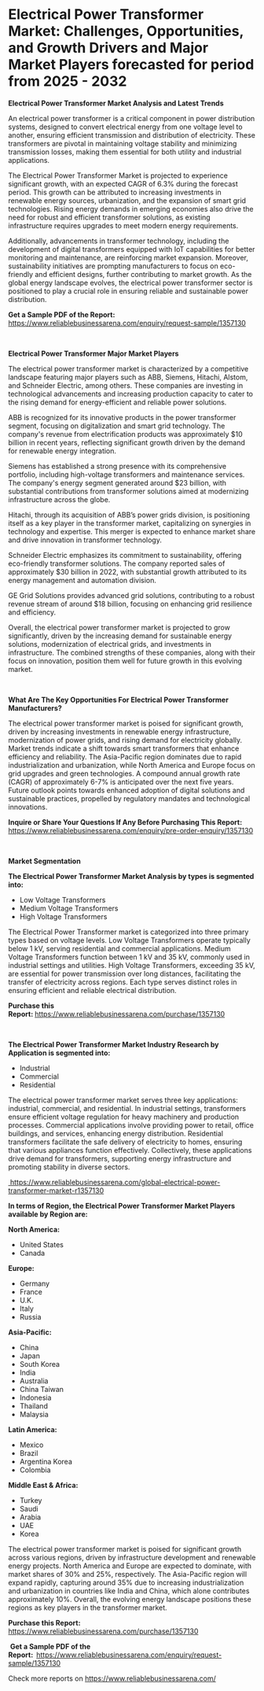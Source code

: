 <p><h1>Electrical Power Transformer Market: Challenges, Opportunities, and Growth Drivers and Major Market Players forecasted for period from 2025 - 2032</h1></p><p><strong>Electrical Power Transformer Market Analysis and Latest Trends</strong></p>
<p><p>An electrical power transformer is a critical component in power distribution systems, designed to convert electrical energy from one voltage level to another, ensuring efficient transmission and distribution of electricity. These transformers are pivotal in maintaining voltage stability and minimizing transmission losses, making them essential for both utility and industrial applications.</p><p>The Electrical Power Transformer Market is projected to experience significant growth, with an expected CAGR of 6.3% during the forecast period. This growth can be attributed to increasing investments in renewable energy sources, urbanization, and the expansion of smart grid technologies. Rising energy demands in emerging economies also drive the need for robust and efficient transformer solutions, as existing infrastructure requires upgrades to meet modern energy requirements.</p><p>Additionally, advancements in transformer technology, including the development of digital transformers equipped with IoT capabilities for better monitoring and maintenance, are reinforcing market expansion. Moreover, sustainability initiatives are prompting manufacturers to focus on eco-friendly and efficient designs, further contributing to market growth. As the global energy landscape evolves, the electrical power transformer sector is positioned to play a crucial role in ensuring reliable and sustainable power distribution.</p></p>
<p><strong>Get a Sample PDF of the Report:&nbsp;</strong> <a href="https://www.reliablebusinessarena.com/enquiry/request-sample/1357130?utm_campaign=3042&utm_medium=2&utm_source=Github&utm_content=ia&utm_term=08042025&utm_id=electrical-power-transformer">https://www.reliablebusinessarena.com/enquiry/request-sample/1357130</a></p>
<p>&nbsp;</p>
<p><strong>Electrical Power Transformer Major Market Players</strong></p>
<p><p>The electrical power transformer market is characterized by a competitive landscape featuring major players such as ABB, Siemens, Hitachi, Alstom, and Schneider Electric, among others. These companies are investing in technological advancements and increasing production capacity to cater to the rising demand for energy-efficient and reliable power solutions. </p><p>ABB is recognized for its innovative products in the power transformer segment, focusing on digitalization and smart grid technology. The company's revenue from electrification products was approximately $10 billion in recent years, reflecting significant growth driven by the demand for renewable energy integration.</p><p>Siemens has established a strong presence with its comprehensive portfolio, including high-voltage transformers and maintenance services. The company's energy segment generated around $23 billion, with substantial contributions from transformer solutions aimed at modernizing infrastructure across the globe.</p><p>Hitachi, through its acquisition of ABB’s power grids division, is positioning itself as a key player in the transformer market, capitalizing on synergies in technology and expertise. This merger is expected to enhance market share and drive innovation in transformer technology.</p><p>Schneider Electric emphasizes its commitment to sustainability, offering eco-friendly transformer solutions. The company reported sales of approximately $30 billion in 2022, with substantial growth attributed to its energy management and automation division.</p><p>GE Grid Solutions provides advanced grid solutions, contributing to a robust revenue stream of around $18 billion, focusing on enhancing grid resilience and efficiency.</p><p>Overall, the electrical power transformer market is projected to grow significantly, driven by the increasing demand for sustainable energy solutions, modernization of electrical grids, and investments in infrastructure. The combined strengths of these companies, along with their focus on innovation, position them well for future growth in this evolving market.</p></p>
<p>&nbsp;</p>
<p><strong>What Are The Key Opportunities For Electrical Power Transformer Manufacturers?</strong></p>
<p><p>The electrical power transformer market is poised for significant growth, driven by increasing investments in renewable energy infrastructure, modernization of power grids, and rising demand for electricity globally. Market trends indicate a shift towards smart transformers that enhance efficiency and reliability. The Asia-Pacific region dominates due to rapid industrialization and urbanization, while North America and Europe focus on grid upgrades and green technologies. A compound annual growth rate (CAGR) of approximately 6-7% is anticipated over the next five years. Future outlook points towards enhanced adoption of digital solutions and sustainable practices, propelled by regulatory mandates and technological innovations.</p></p>
<p><strong>Inquire or Share Your Questions If Any Before Purchasing This Report:</strong> <a href="https://www.reliablebusinessarena.com/enquiry/pre-order-enquiry/1357130?utm_campaign=3042&utm_medium=2&utm_source=Github&utm_content=ia&utm_term=08042025&utm_id=electrical-power-transformer">https://www.reliablebusinessarena.com/enquiry/pre-order-enquiry/1357130</a></p>
<p>&nbsp;</p>
<p><strong>Market Segmentation</strong></p>
<p><strong>The Electrical Power Transformer Market Analysis by types is segmented into:</strong></p>
<p><ul><li>Low Voltage Transformers</li><li>Medium Voltage Transformers</li><li>High Voltage Transformers</li></ul></p>
<p><p>The Electrical Power Transformer market is categorized into three primary types based on voltage levels. Low Voltage Transformers operate typically below 1 kV, serving residential and commercial applications. Medium Voltage Transformers function between 1 kV and 35 kV, commonly used in industrial settings and utilities. High Voltage Transformers, exceeding 35 kV, are essential for power transmission over long distances, facilitating the transfer of electricity across regions. Each type serves distinct roles in ensuring efficient and reliable electrical distribution.</p></p>
<p><strong>Purchase this Report:&nbsp;</strong><a href="https://www.reliablebusinessarena.com/purchase/1357130?utm_campaign=3042&utm_medium=2&utm_source=Github&utm_content=ia&utm_term=08042025&utm_id=electrical-power-transformer">https://www.reliablebusinessarena.com/purchase/1357130</a></p>
<p>&nbsp;</p>
<p><strong>The Electrical Power Transformer Market Industry Research by Application is segmented into:</strong></p>
<p><ul><li>Industrial</li><li>Commercial</li><li>Residential</li></ul></p>
<p><p>The electrical power transformer market serves three key applications: industrial, commercial, and residential. In industrial settings, transformers ensure efficient voltage regulation for heavy machinery and production processes. Commercial applications involve providing power to retail, office buildings, and services, enhancing energy distribution. Residential transformers facilitate the safe delivery of electricity to homes, ensuring that various appliances function effectively. Collectively, these applications drive demand for transformers, supporting energy infrastructure and promoting stability in diverse sectors.</p></p>
<p><a href="https://www.reliablebusinessarena.com/global-electrical-power-transformer-market-r1357130?utm_campaign=3042&utm_medium=2&utm_source=Github&utm_content=ia&utm_term=08042025&utm_id=electrical-power-transformer">&nbsp;https://www.reliablebusinessarena.com/global-electrical-power-transformer-market-r1357130</a></p>
<p><strong>In terms of Region, the Electrical Power Transformer Market Players available by Region are:</strong></p>
<p>
    <p> <strong> North America: </strong>
        <ul>
            <li>United States</li>
            <li>Canada</li>
        </ul>
        </p> 
    <p> <strong> Europe: </strong>
        <ul>
            <li>Germany</li>
            <li>France</li>
            <li>U.K.</li>
            <li>Italy</li>
            <li>Russia</li>
        </ul>
        </p> 
    <p> <strong> Asia-Pacific: </strong>
        <ul>
            <li>China</li>
            <li>Japan</li>
            <li>South Korea</li>
            <li>India</li>
            <li>Australia</li>
            <li>China Taiwan</li>
            <li>Indonesia</li>
            <li>Thailand</li>
            <li>Malaysia</li>
        </ul>
        </p> 
    <p> <strong> Latin America: </strong>
        <ul>
            <li>Mexico</li>
            <li>Brazil</li>
            <li>Argentina Korea</li>
            <li>Colombia</li>
        </ul>
        </p> 
    <p> <strong> Middle East & Africa: </strong>
        <ul>
            <li>Turkey</li>
            <li>Saudi</li>
            <li>Arabia</li>
            <li>UAE</li>
            <li>Korea</li>
        </ul>
    </p>
    </p>
<p><p>The electrical power transformer market is poised for significant growth across various regions, driven by infrastructure development and renewable energy projects. North America and Europe are expected to dominate, with market shares of 30% and 25%, respectively. The Asia-Pacific region will expand rapidly, capturing around 35% due to increasing industrialization and urbanization in countries like India and China, which alone contributes approximately 10%. Overall, the evolving energy landscape positions these regions as key players in the transformer market.</p></p>
<p><strong>Purchase this Report: </strong><a href="https://www.reliablebusinessarena.com/purchase/1357130?utm_campaign=3042&utm_medium=2&utm_source=Github&utm_content=ia&utm_term=08042025&utm_id=electrical-power-transformer">https://www.reliablebusinessarena.com/purchase/1357130</a></p>
<p>&nbsp;<strong>Get a Sample PDF of the Report:&nbsp;&nbsp;</strong><a href="https://www.reliablebusinessarena.com/enquiry/request-sample/1357130?utm_campaign=3042&utm_medium=2&utm_source=Github&utm_content=ia&utm_term=08042025&utm_id=electrical-power-transformer">https://www.reliablebusinessarena.com/enquiry/request-sample/1357130</a></p>
<p><strong></strong></p>
<p>Check more reports on <a href="https://www.reliablebusinessarena.com/?utm_campaign=3042&utm_medium=2&utm_source=Github&utm_content=ia&utm_term=08042025&utm_id=electrical-power-transformer">https://www.reliablebusinessarena.com/</a></p>